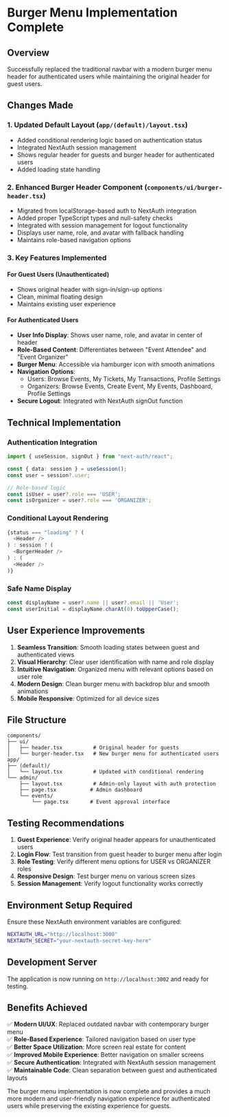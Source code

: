 # Burger Menu Implementation Complete

## Overview
Successfully replaced the traditional navbar with a modern burger menu header for authenticated users while maintaining the original header for guest users.

## Changes Made

### 1. Updated Default Layout (`app/(default)/layout.tsx`)
- Added conditional rendering logic based on authentication status
- Integrated NextAuth session management
- Shows regular header for guests and burger header for authenticated users
- Added loading state handling

### 2. Enhanced Burger Header Component (`components/ui/burger-header.tsx`)
- Migrated from localStorage-based auth to NextAuth integration
- Added proper TypeScript types and null-safety checks
- Integrated with session management for logout functionality
- Displays user name, role, and avatar with fallback handling
- Maintains role-based navigation options

### 3. Key Features Implemented

#### For Guest Users (Unauthenticated)
- Shows original header with sign-in/sign-up options
- Clean, minimal floating design
- Maintains existing user experience

#### For Authenticated Users
- **User Info Display**: Shows user name, role, and avatar in center of header
- **Role-Based Content**: Differentiates between "Event Attendee" and "Event Organizer"
- **Burger Menu**: Accessible via hamburger icon with smooth animations
- **Navigation Options**: 
  - Users: Browse Events, My Tickets, My Transactions, Profile Settings
  - Organizers: Browse Events, Create Event, My Events, Dashboard, Profile Settings
- **Secure Logout**: Integrated with NextAuth signOut function

## Technical Implementation

### Authentication Integration
```typescript
import { useSession, signOut } from "next-auth/react";

const { data: session } = useSession();
const user = session?.user;

// Role-based logic
const isUser = user?.role === 'USER';
const isOrganizer = user?.role === 'ORGANIZER';
```

### Conditional Layout Rendering
```typescript
{status === "loading" ? (
  <Header />
) : session ? (
  <BurgerHeader />
) : (
  <Header />
)}
```

### Safe Name Display
```typescript
const displayName = user?.name || user?.email || 'User';
const userInitial = displayName.charAt(0).toUpperCase();
```

## User Experience Improvements

1. **Seamless Transition**: Smooth loading states between guest and authenticated views
2. **Visual Hierarchy**: Clear user identification with name and role display
3. **Intuitive Navigation**: Organized menu with relevant options based on user role
4. **Modern Design**: Clean burger menu with backdrop blur and smooth animations
5. **Mobile Responsive**: Optimized for all device sizes

## File Structure
```
components/
├── ui/
│   ├── header.tsx          # Original header for guests
│   └── burger-header.tsx   # New burger menu for authenticated users
app/
├── (default)/
│   └── layout.tsx          # Updated with conditional rendering
└── admin/
    ├── layout.tsx          # Admin-only layout with auth protection
    ├── page.tsx           # Admin dashboard
    └── events/
        └── page.tsx       # Event approval interface
```

## Testing Recommendations

1. **Guest Experience**: Verify original header appears for unauthenticated users
2. **Login Flow**: Test transition from guest header to burger menu after login
3. **Role Testing**: Verify different menu options for USER vs ORGANIZER roles
4. **Responsive Design**: Test burger menu on various screen sizes
5. **Session Management**: Verify logout functionality works correctly

## Environment Setup Required

Ensure these NextAuth environment variables are configured:
```bash
NEXTAUTH_URL="http://localhost:3000"
NEXTAUTH_SECRET="your-nextauth-secret-key-here"
```

## Development Server
The application is now running on `http://localhost:3002` and ready for testing.

## Benefits Achieved

✅ **Modern UI/UX**: Replaced outdated navbar with contemporary burger menu  
✅ **Role-Based Experience**: Tailored navigation based on user type  
✅ **Better Space Utilization**: More screen real estate for content  
✅ **Improved Mobile Experience**: Better navigation on smaller screens  
✅ **Secure Authentication**: Integrated with NextAuth session management  
✅ **Maintainable Code**: Clean separation between guest and authenticated layouts  

The burger menu implementation is now complete and provides a much more modern and user-friendly navigation experience for authenticated users while preserving the existing experience for guests.

